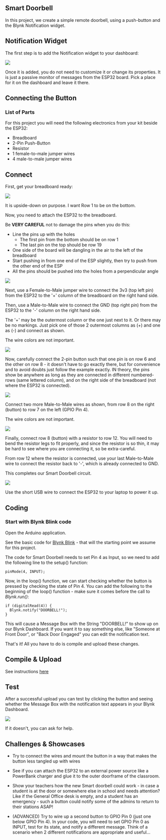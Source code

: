 Smart Doorbell
---

In this project, we create a simple remote doorbell, using a push-button and the Blynk Notification widget.

## Notification Widget

The first step is to add the Notification widget to your dashboard:

![](images/notification.jpg)

Once it is added, you do not need to customize it or change its properties.  It is just a passive monitor of messages from the ESP32 board.
Pick a place for it on the dashboard and leave it there.

## Connecting the Button

### List of Parts

For this project you will need the following electronics from your kit beside the ESP32:

- Breadboard
- 2-Pin Push-Button
- Resistor
- 1 female-to-male jumper wires
- 4 male-to-male jumper wires

## Connect

First, get your breadboard ready:

![](images/esp32with2pinbutton1.png)

It is upside-down on purpose.  I want Row 1 to be on the bottom.

Now, you need to attach the ESP32 to the breadboard.

Be **VERY CAREFUL** not to damage the pins when you do this:

- Line the pins up with the holes
  - The first pin from the bottom should be on row 1
  - The last pin on the top should be row 19
- One side of the board will be dangling in the air to the left of the breadboard
- Start pushing in from one end of the ESP slightly, then try to push from the other end of the ESP
- All the pins should be pushed into the holes from a perpendicular angle

![](images/esp32with2pinbutton2.png)

Next, use a Female-to-Male jumper wire to connect the 3v3 (top left pin) from the ESP32 to the '+' column of the breadboard on the right hand side.

Then, use a Male-to-Male wire to connect the GND (top right pin) from the ESP32 to the '-' column on the right hand side.

The '+' may be the outermost column or the one just next to it.  Or there may be no markings.  Just pick one of those 2 outermost columns as (+) and one as (-) and connect as shown.

The wire colors are not important.

![](images/esp32with2pinbutton3.png)

Now, carefully connect the 2-pin button such that one pin is on row 6 and the other on row 8 - it doesn't have to go exactly there, but for convenience and to avoid doubts just follow the example exactly.  IN theory, the pins show be anywhere as long as they are connected in different numbered-rows (same lettered column), and on the right side of the breadboard (not where the ESP32 is connected).  

![](images/esp32with2pinbutton4.png)

Connect two more Male-to-Male wires as shown, from row 8 on the right (button) to row 7 on the left (GPIO Pin 4).  

The wire colors are not important.

![](images/esp32with2pinbutton5.png)

Finally, connect row 8 (button) with a resistor to row 12.  You will need to bend the resistor legs to fit properly, and since the resistor is so thin, it may be hard to see where you are connecting it, so be extra-careful.

From row 12 where the resistor is connected, use your last Male-to-Male wire to connect the resistor back to '-', which is already connected to GND.

This completes our Smart Doorbell circuit.

![](images/esp32with2pinbutton.png)

Use the short USB wire to connect the ESP32 to your laptop to power it up.

## Coding

### Start with Blynk Blink code

Open the Arduino application.

See the basic code for [Blynk Blink](../20-Getting-Real/20-Blynk-Blink.html) - that will the starting point we assume for this project.

The code for Smart Doorbell needs to set Pin 4 as Input, so we need to add the following line to the setup() function:

    pinMode(4, INPUT);

Now, in the loop() function, we can start checking whether the button is pressed by checking the state of Pin 4.  You can add the following to the beginning of the loop() function - make sure it comes before the call to *Blynk.run()*:

    if (digitalRead(4)) {
      Blynk.notify("DOORBELL!");
    }

This will cause a Message Box with the String "DOORBELL!" to show up on our Blynk Dashboard.  If you want it to say something else, like "Someone at Front Door", or "Back Door Engaged" you can edit the notification text.

That's it!  All you have to do is compile and upload these changes.

## Compile & Upload

See instructions <a href="../20-Getting-Real/15-Compile-and-Upload.html" target="_blank">here</a>

## Test

After a successful upload you can test by clicking the button and seeing whether the Message Box with the notification text appears in your Blynk Dashboard.

![](images/doorbell.jpg)

If it doesn't, you can ask for help.

## Challenges & Showcases

- Try to connect the wires and mount the button in a way that makes the button less tangled up with wires

- See if you can attach the ESP32 to an external power source like a PowerBank charger and glue it to the outer doorframe of the classroom.  

- Show your teachers how the new Smart doorbell could work - in case a student is at the door or somewhere else in school and needs attention?  Like if the General Office desk is empty, and a student has an emergency - such a button could notify some of the admins to return to their stations ASAP!

- (ADVANCED) Try to wire up a second button to GPIO Pin 0 (just one below GPIO Pin 4).  In your code, you will need to set GPIO Pin 0 as INPUT, test for its state, and notify a different message.  Think of a scenario when 2 different notifications are appropriate and useful...